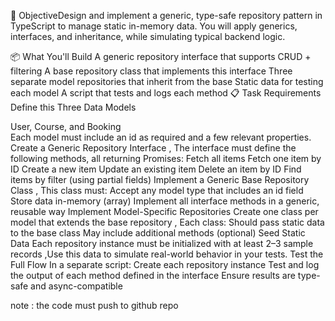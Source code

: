 🎯 ObjectiveDesign and implement a generic, type-safe repository pattern in TypeScript to manage static in-memory data. You will apply generics, interfaces, and inheritance, while simulating typical backend logic.

📦 What You'll Build
A generic repository interface that supports CRUD + filtering
A base repository class that implements this interface
Three separate model repositories that inherit from the base
Static data for testing each model
A script that tests and logs each method
📋 Task Requirements
Define this Three Data Models 

User, Course, and Booking   
Each model must include an id as required and a few relevant properties.
Create a Generic Repository Interface , The interface must define the following methods, all returning Promises:
                 Fetch all items
                 Fetch one item by ID
                 Create a new item
                 Update an existing item
                 Delete an item by ID
                 Find items by filter (using partial fields)
Implement a Generic Base Repository Class , This class must:
                Accept any model type that includes an id field 
                Store data in-memory (array)
                Implement all interface methods in a generic, reusable way
 Implement Model-Specific Repositories Create one class per model that extends the base repository , Each class:
                Should pass static data to the base class
                May include additional methods (optional)
Seed Static Data Each repository instance must be initialized with at least 2–3 sample records ,Use this data to simulate real-world behavior in your tests.
Test the Full Flow In a separate script:
                Create each repository instance
                Test and log the output of each method defined in the interface
Ensure results are type-safe and async-compatible



note : the code must push to github repo
